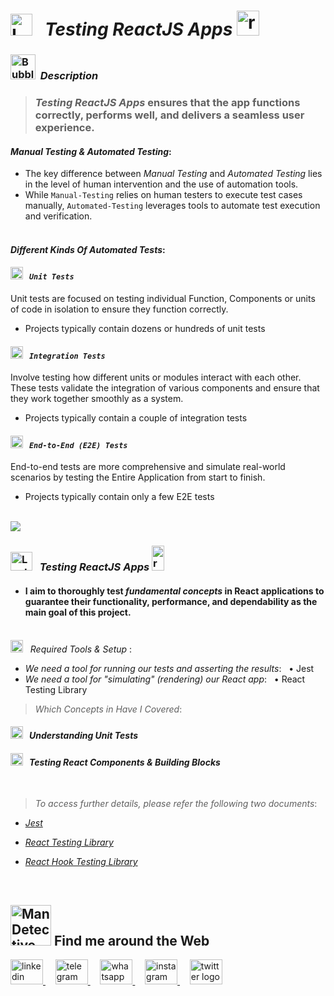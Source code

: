 #  <img src="https://raw.githubusercontent.com/Tarikul-Islam-Anik/Telegram-Animated-Emojis/main/Objects/Laptop.webp" alt="Laptop" width="35" /> &nbsp; _Testing ReactJS Apps_ <img src="https://skillicons.dev/icons?i=react" height="40" alt="react logo" height="40" width="36"  />

<!----------------------------------------- Description ---------------------------------------->
### <img src="https://raw.githubusercontent.com/Tarikul-Islam-Anik/Animated-Fluent-Emojis/master/Emojis/Symbols/Bubbles.png" alt="Bubbles" width="40" height="40" />&nbsp; _Description_

> ### _Testing ReactJS Apps_ ensures that the app functions correctly, performs well, and delivers a seamless user experience.  

#### _Manual Testing & Automated Testing_:
- The key difference between _Manual Testing_ and _Automated Testing_ lies in the level of human intervention and the use of automation tools.
- While ` Manual-Testing ` relies on human testers to execute test cases manually, ` Automated-Testing ` leverages tools to automate test execution and verification. <br/><br/>

#### _Different Kinds Of Automated Tests_:
#### <img src="https://raw.githubusercontent.com/Tarikul-Islam-Anik/Animated-Fluent-Emojis/master/Emojis/Symbols/White%20Flag.png" alt="White Flag" width="20" /> &nbsp; _` Unit Tests `_
Unit tests are focused on testing individual Function, Components or units of code in isolation to ensure they function correctly.
- Projects typically contain dozens or hundreds of unit tests
#### <img src="https://raw.githubusercontent.com/Tarikul-Islam-Anik/Animated-Fluent-Emojis/master/Emojis/Symbols/White%20Flag.png" alt="White Flag" width="20" /> &nbsp; _` Integration Tests `_
Involve testing how different units or modules interact with each other.
These tests validate the integration of various components and ensure that they work together smoothly as a system.
- Projects typically contain a couple of integration tests
#### <img src="https://raw.githubusercontent.com/Tarikul-Islam-Anik/Animated-Fluent-Emojis/master/Emojis/Symbols/White%20Flag.png" alt="White Flag" width="20" /> &nbsp; _` End-to-End (E2E) Tests `_
End-to-end tests are more comprehensive and simulate real-world scenarios by testing the Entire Application from start to finish.
- Projects typically contain only a few E2E tests <br/><br/>

<img src="https://user-images.githubusercontent.com/73097560/115834477-dbab4500-a447-11eb-908a-139a6edaec5c.gif">

<!--===================== Testing ReactJS Apps =============================-->
### <img src="https://raw.githubusercontent.com/Tarikul-Islam-Anik/Telegram-Animated-Emojis/main/Objects/Laptop.webp" alt="Laptop" width="35" height="30"  /> &nbsp; _Testing ReactJS Apps_  <img src="https://skillicons.dev/icons?i=react" height="40" alt="react logo" width="20"  />
- #### I aim to thoroughly test _fundamental concepts_ in React applications to guarantee their functionality, performance, and dependability as the main goal of this project. <br/><br/>
 
<img src="https://raw.githubusercontent.com/Tarikul-Islam-Anik/Animated-Fluent-Emojis/master/Emojis/Symbols/White%20Flag.png" alt="White Flag" width="20" /> &nbsp; _Required Tools & Setup_ :
- _We need a tool for running our tests and asserting the results_: &nbsp; • Jest
- _We need a tool for "simulating" (rendering) our React app_: &nbsp;  • React Testing Library

  
> _Which Concepts in Have I Covered_:  

#### <img src="https://raw.githubusercontent.com/Tarikul-Islam-Anik/Animated-Fluent-Emojis/master/Emojis/Symbols/White%20Flag.png" alt="White Flag" width="20" /> &nbsp; _Understanding Unit Tests_
#### <img src="https://raw.githubusercontent.com/Tarikul-Islam-Anik/Animated-Fluent-Emojis/master/Emojis/Symbols/White%20Flag.png" alt="White Flag" width="20" /> &nbsp; _Testing React Components & Building Blocks_


 
<br/>

> _To access further details, please refer the following two documents_: <br/>
- <a href="https://jestjs.io/" target="_blank">_Jest_</a> <br/>
- <a href="https://testing-library.com/docs/react-testing-library/intro/" target="_blank">_React Testing Library_</a> <br/>
- <a href="https://github.com/testing-library/react-hooks-testing-library" target="_blank">_React Hook Testing Library_</a> 



  <br/> 
  
<!--======================= Social Media ===========================-->
## <img src="https://raw.githubusercontent.com/Tarikul-Islam-Anik/Animated-Fluent-Emojis/master/Emojis/People%20with%20professions/Man%20Detective%20Light%20Skin%20Tone.png" alt="Man Detective Light Skin Tone" width="65" /> Find me around the Web  
<a href="https://www.linkedin.com/in/shahramshakiba/" target="_blank">
    <img src="https://raw.githubusercontent.com/maurodesouza/profile-readme-generator/master/src/assets/icons/social/linkedin/default.svg" width="52" height="40" alt="linkedin logo"  />
  </a> &nbsp;&nbsp;&nbsp;
  <a href="https://t.me/ShahramShakibaa" target="_blank">
    <img src="https://raw.githubusercontent.com/maurodesouza/profile-readme-generator/master/src/assets/icons/social/telegram/default.svg" width="52" height="40" alt="telegram logo"  />
  </a> &nbsp;&nbsp;&nbsp;
  <a href="https://wa.me/message/LM2IMM3ABZ7ZM1" target="_blank">
    <img src="https://raw.githubusercontent.com/maurodesouza/profile-readme-generator/master/src/assets/icons/social/whatsapp/default.svg" width="52" height="40" alt="whatsapp logo"  />
  </a> &nbsp;&nbsp;&nbsp;
  <a href="https://instagram.com/shahram.shakibaa?igshid=MzNlNGNkZWQ4Mg==" target="_blank">
    <img src="https://raw.githubusercontent.com/maurodesouza/profile-readme-generator/master/src/assets/icons/social/instagram/default.svg" width="52" height="40" alt="instagram logo"  />
  </a> &nbsp;&nbsp;&nbsp;
  <a href="https://twitter.com/ShahramShakibaa" target="_blank">
    <img src="https://raw.githubusercontent.com/maurodesouza/profile-readme-generator/master/src/assets/icons/social/twitter/default.svg" width="52" height="40" alt="twitter logo"  />
  </a>
